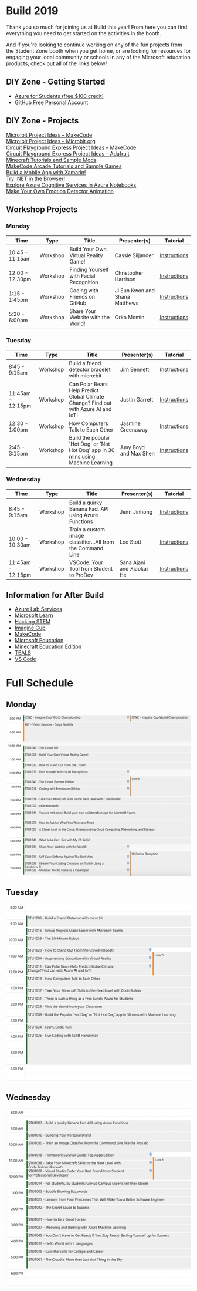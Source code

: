 # Build 2019 
Thank you so much for joining us at Build this year! From here you can find everything you need to get started on the activities in the booth. 

And if you're looking to continue working on any of the fun projects from
the Student Zone booth when you get home, or are looking for resources for engaging your local community or schools in any of the Microsoft
education products, check out all of the links below!

## DIY Zone - Getting Started
- [Azure for Students (free $100 credit)](https://azure.microsoft.com/free/students/?WT.mc_id=build2019studentoffer)
- [GitHub Free Personal Account](https://github.com/)

## DIY Zone - Projects
[Micro:bit Project Ideas – MakeCode ](https://makecode.microbit.org/)  
[Micro:bit Project Ideas – Microbit.org ](https://microbit.org/ideas/)  
[Circuit Playground Express Project Ideas – MakeCode ](https://makecode.adafruit.com/)  
[Circuit Playground Express Project Ideas – Adafruit ](https://learn.adafruit.com/category/express)  
[Minecraft Tutorials and Sample Mods ](https://minecraft.makecode.com/)  
[MakeCode Arcade Tutorials and Sample Games ](https://arcade.makecode.com/)  
[Build a Mobile App with Xamarin!](https://aka.ms/MSBuild2019_StudentZone)  
[Try .NET in the Browser!](https://trialinteractivedotnet.azurewebsites.net/)  
[Explore Azure Cognitive Services in Azure Notebooks](https://notebooks.azure.com/sarah-guthals/projects/buildstudentzone)  
[Make Your Own Emotion Detector Animation](https://github.com/Wicklets/FaceDetectionWithAzure)  

## Workshop Projects
### Monday
| Time | Type | Title | Presenter(s) | Tutorial | 
| ---------------- | --------- | ------------- | ------ | ----- | 
| 10:45 - 11:15am  | Workshop  | Build Your Own Virtual Reality Game! | Cassie Siljander | [Instructions](https://aka.ms/WorkshopWebVR) |
| 12:00 - 12:30pm  | Workshop  | Finding Yourself with Facial Recognition | Christopher Harrison | [Instructions](https://github.com/GeekTrainer/face-api-workshop) | 
| 1:15 - 1:45pm    | Workshop  | Coding with Friends on GitHub | Ji Eun Kwon and Shana Matthews | [Instructions](https://github.com/shanamatthews/build-github-workshop/blob/master/README.md) |
| 5:30 - 6:00pm    | Workshop  | Share Your Website with the World! | Orko Momin | [Instructions](https://github.com/orktopus/build-homepage-tutorial) |

### Tuesday
| Time | Type | Title | Presenter(s) | Tutorial | 
| ---------------- | --------- | ------------- | ------ | ----- | 
| 8:45 - 9:15am  | Workshop  | Build a friend detector bracelet with micro:bit | Jim Bennett | [Instructions](https://aka.ms/FriendDetector) |
| 11:45am - 12:15pm    | Workshop  | Can Polar Bears Help Predict Global Climate Change? Find out with Azure AI and IoT! | Justin Garrett | [Instructions](https://docs.microsoft.com/en-us/learn/modules/build-ml-model-with-azure-stream-analytics/) |
| 12:30 - 1:00pm    | Workshop  | How Computers Talk to Each Other | Jasmine Greenaway | [Instructions](https://aka.ms/computers-talk) |
| 2:45 - 3:15pm | Workshop | Build the popular 'Hot Dog' or 'Not Hot Dog' app in 30 mins using Machine Learning | Amy Boyd and Max Shen | [Instructions](https://aka.ms/hotdogapp) |


### Wednesday
| Time | Type | Title | Presenter(s) | Tutorial | 
| ---------------- | --------- | ------------- | ------ | ----- | 
| 8:45 - 9:15am  | Workshop  | Build a quirky Banana Fact API using Azure Functions | Jenn Jinhong | [Instructions](https://github.com/JennJin/quirkyBananaFactsAPI) |
| 10:00 - 10:30am  | Workshop  | Train a custom image classifier...All from the Command Line | Lee Stott | [Instructions](https://github.com/leestott/Building-Microsoft-Custom-Vision-AI-Model-and-Apps/)| 
| 11:45am - 12:15pm    | Workshop  | VSCode: Your Tool from Student to ProDev | Sana Ajani and Xiaokai He | [Instructions](https://github.com/sana-ajani/build2019-workshop) |

## Information for After Build
- [Azure Lab Services](https://azure.microsoft.com/services/lab-services/?WT.mc_id=jrdevdays-build2019-cxa)
- [Microsoft Learn](https://docs.microsoft.com/learn/?WT.mc_id=jrdevdays-build2019-cxa)
- [Hacking STEM](https://www.microsoft.com/education/education-workshop/default.aspx)
- [Imagine Cup](https://imaginecup.microsoft.com/Events?id=0)
- [MakeCode](https://www.microsoft.com/makecode?rtc=1)
- [Microsoft Education](https://www.microsoft.com/education)
- [Minecraft Education Edition](https://education.minecraft.net/)
- [TEALS](http://tealsk12.org/)
- [VS Code](https://code.visualstudio.com/)

# Full Schedule
## Monday
![Monday](Screen%20Shot%202019-05-06%20at%207.55.47%20AM.png)  

## Tuesday
![Tuesday](Screen%20Shot%202019-05-06%20at%207.56.15%20AM.png)

## Wednesday
![Wednesday](Screen%20Shot%202019-05-06%20at%207.56.30%20AM.png)
